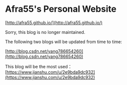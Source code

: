 # Afra55's Personal Website

[http://afra55.github.io/](http://afra55.github.io/)

Sorry, this blog is no longer maintained.

The following two blogs will be updated from time to time:

[http://blog.csdn.net/yang786654260](http://blog.csdn.net/yang786654260)

This blog will be the most used：[https://www.jianshu.com/u/2e9bda9dc932](https://www.jianshu.com/u/2e9bda9dc932)
